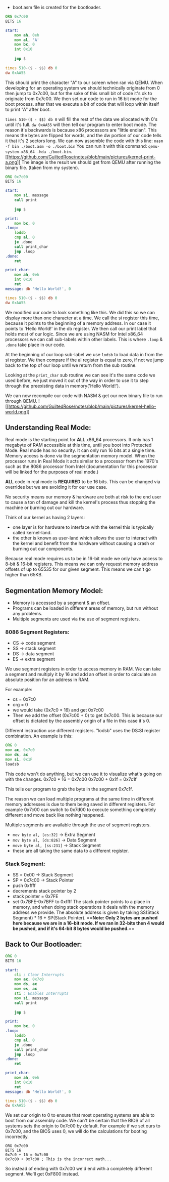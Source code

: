 * boot.asm file is created for the bootloader.
```asm
ORG 0x7c00
BITS 16

start:
	mov ah, 0eh
	mov al, 'A'
	mov bx, 0
	int 0x10
	
	jmp $
	
times 510-($ - $$) db 0
dw 0xAA55
```
This should print the character "A" to our screen when ran via QEMU.
When developing for an operating system we should technically originate from 0 then jump to 0x7c00, but for the sake of this small bit of code it's ok to originate from 0x7c00.
We then set our code to run in 16 bit mode for the boot process.
after that we execute a bit of code that will loop within itself to print "A" after boot.

`times 510-($ - $$) db 0` will fill the rest of the data we allocated with 0's until it's full.
`dw 0xAA55` will then tell our program to enter boot mode. The reason it's backwards is because x86 processors are "little endian". This means the bytes are flipped for words, and the dw portion of our code tells it that it's 2 sectors long.
We can now assemble the code with this line:
`nasm -f bin ./boot.asm -o ./boot.bin`
You can run it with this command: `qemu-system-x86_64 -hda ./boot.bin`.
[[https://github.com/GuiltedRose/notes/blob/main/pictures/kernel-print-a.png]]
The image is the result we should get from QEMU after running the binary file. (taken from my system).

```asm
ORG 0x7c00
BITS 16

start:
	mov si, message
	call print	
	
	jmp $

print:
	mov bx, 0
.loop:
	lodsb
	cmp al, 0
	je .done
	call print_char
	jmp .loop
.done:
	ret

print_char:
	mov ah, 0eh
	int 0x10
	ret
message: db 'Hello World!', 0

times 510-($ - $$) db 0
dw 0xAA55
```
We modified our code to look something like this. We did this so we can display more than one character at a time. We call the si register this time, because it points to the beginning of a memory address. In our case it points to 'Hello World!' in the db register. We then call our print label that holds most of our logic. Since we are using NASM for Intel x86_64 processors we can call sub-labels within other labels. This is where `.loop` & `.done` take place in our code. 

At the beginning of our loop sub-label we use `lodsb` to load data in from the si register. We then compare if the al register is equal to zero, if not we jump back to the top of our loop until we return from the sub routine.

Looking at the `print_char` sub routine we can see it's the same code we used before, we just moved it out of the way in order to use it to step through the preexisting data in memory('Hello World!').

We can now recompile our code with NASM & get our new binary file to run through QEMU.
![[https://github.com/GuiltedRose/notes/blob/main/pictures/kernel-hello-world.png]]
## Understanding Real Mode:
Real mode is the starting point for **ALL** x86_64 processors. It only has 1 megabyte of RAM accessible at this time, until you boot into Protected Mode.
Real mode has no security.
It can only run 16 bits at a single time.
Memory access is done via the segmentation memory model.
When the processor runs in Real Mode it acts similar to a processor from the 1970's such as the 8086 processor from Intel (documentation for this processor will be linked for the purposes of real mode.) 

**ALL** code in real mode is **REQUIRED** to be 16 bits. This can be changed via overrides but we are avoiding it for our use case.

No security means our memory & hardware are both at risk to the end user to cause a ton of damage and kill the kernel's process thus stopping the machine or burning out our hardware.

Think of our kernel as having 2 layers:
* one layer is for hardware to interface with the kernel this is typically called kernel-land.
* the other is known as user-land which allows the user to interact with the kernel and benefit from the hardware without causing a crash or burning out our components.

Because real mode requires us to be in 16-bit mode we only have access to 8-bit & 16-bit registers.
This means we can only request memory address offsets of up to 65535 for our given segment.
This means we can't go higher than 65KB.

## Segmentation Memory Model:
* Memory is accessed by a segment & an offset.
* Programs can be loaded in different areas of memory, but run without any problems.
* Multiple segments are used via the use of segment registers.
### 8086 Segment Registers:
* CS -> code segment
* SS -> stack segment
* DS -> data segment
* ES -> extra segment

We use segment registers in order to access memory in RAM.
We can take a segment and multiply it by 16 and add an offset in order to calculate an absolute position for an address in RAM.

For example:
*  cs = 0x7c0
* org = 0
* we would take (0x7c0 * 16) and get 0x7c00
* Then we  add the offset (0x7c00 + 0) to get 0x7c00. This is because our offset is dictated by the assembly origin of a file in this case it's 0.

Different instruction use different registers.
"lodsb" uses the DS:SI register combination.
An example is this:
```asm
ORG 0
mov ax, 0x7c0
mov ds, ax
mov si, 0x1F
loadsb
```
This code won't do anything, but we can use it to visualize what's going on with the changes.
0x7c0 * 16 = 0x7c00
0x7c00 + 0x1f = 0x7c1f

This tells our program to grab the byte in the segment 0x7c1f.

The reason we can load multiple programs at the same time in different memory addresses is due to them being saved in different registers. For example 0x7c00 can switch to 0x7d00 to execute something completely different and move back like nothing happened.

Multiple segments are available through the use of segment registers.
* `mov byte al, [es:32]` -> Extra Segment
* `mov byte al, [ds:826]` -> Data Segment
* `move byte al, [ss:231]` -> Stack Segment
* these are all taking the same data to a different register.
### Stack Segment:
* SS = 0x00 -> Stack Segment
* SP = 0x7c00 -> Stack Pointer
* push 0xffff
* decrements stack pointer by 2
* stack pointer = 0x7FE
* set 0x7BFE-0x7BFF to 0xffff
The stack pointer points to a place in memory, and when doing stack operations it deals with the memory address we provide. The absolute address is given by taking SS(Stack Segment) * 16 + SP(Stack Pointer). 
==**Note: Only 2 bytes are pushed here because we are in a 16-bit mode. If we ran in 32-bits then 4 would be pushed, and if it's 64-bit 8 bytes would be pushed.**==

## Back to Our Bootloader:
```asm
ORG 0
BITS 16

start:
	cli ; Clear Interrupts
	mov ax, 0x7c0
	mov ds, ax
	mov es, ax
	sti ; Enables Interrupts
	mov si, message
	call print	
	
	jmp $

print:
	mov bx, 0
.loop:
	lodsb
	cmp al, 0
	je .done
	call print_char
	jmp .loop
.done:
	ret

print_char:
	mov ah, 0eh
	int 0x10
	ret
message: db 'Hello World!', 0

times 510-($ - $$) db 0
dw 0xAA55
```
We set our origin to 0 to ensure that most operating systems are able to boot from our assembly code. We can't be certain that the BIOS of all systems sets the origin to 0x7c00 by default.
For example if we set ours to 0x7c00, and the BIOS uses 0, we will do the calculations for booting incorrectly.
```
ORG 0x7c00
BITS 16
0x7c0 + 16 = 0x7c00
0x7c00 + 0x7c00 ; This is the incorrect math...
```
So instead of ending with 0x7c00 we'd end with a completely different segment. We'll get 0xF800 instead.
